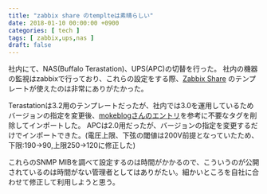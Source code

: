 ```yaml
---
title: "zabbix share のtemplteは素晴らしい"
date: 2018-01-10 00:00:00 +0900
categories: [ tech ]
tags: [ zabbix,ups,nas ]
draft: false
---
```


社内にて、NAS(Buffalo Terastation)、UPS(APC)の切替を行った。
社内の機器の監視はzabbixで行っており、これらの設定をする際、[Zabbix Share](https://share.zabbix.com/) のテンプレートが使えたのは非常にありがたかった。

Terastationは3.2用のテンプレートだったが、社内では3.0を運用しているためバージョンの指定を変更後、[mokeblogさんのエントリ](http://mokeblog.mokemoke.asia/%E6%9C%AA%E5%88%86%E9%A1%9E/159/)を参考に不要なタグを削除してインポートした。
APCは2.0用だったが、バージョンの指定を変更するだけでインポートできた。(電圧上限、下弦の閾値は200V前提となっていたため、下限:190->90,上限250->120に修正した)

これらのSNMP MIBを調べて設定するのは時間がかかるので、こういうのが公開されているのは時間がない管理者としてはありがたい。細かいところを自社に合わせて修正して利用しようと思う。
